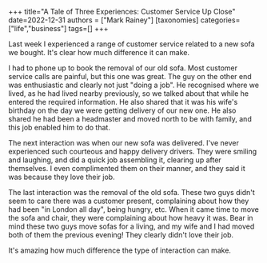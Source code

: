 +++
title="A Tale of Three Experiences: Customer Service Up Close"
date=2022-12-31
authors = ["Mark Rainey"]
[taxonomies]
categories=["life","business"]
tags=[]
+++

Last week I experienced a range of customer service related to a new sofa we bought. It's clear how much difference it can make.

<!-- more -->

I had to phone up to book the removal of our old sofa. Most customer service calls are painful, but this one was great. The guy on the other end was enthusiastic and clearly not just "doing a job". He recognised where we lived, as he had lived nearby previously, so we talked about that while he entered the required information. He also shared that it was his wife's birthday on the day we were getting delivery of our new one. He also shared he had been a headmaster and moved north to be with family, and this job enabled him to do that.

The next interaction was when our new sofa was delivered. I've never experienced such courteous and happy delivery drivers. They were smiling and laughing, and did a quick job assembling it, clearing up after themselves. I even complimented them on their manner, and they said it was because they love their job.

The last interaction was the removal of the old sofa. These two guys didn't seem to care there was a customer present, complaining about how they had been "in London all day", being hungry, etc. When it came time to move the sofa and chair, they were complaining about how heavy it was. Bear in mind these two guys move sofas for a living, and my wife and I had moved both of them the previous evening! They clearly didn't love their job.

It's amazing how much difference the type of interaction can make.